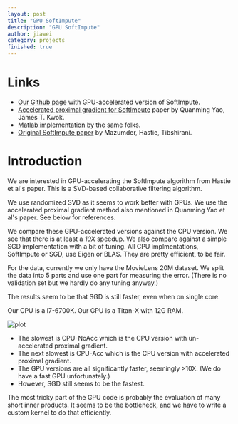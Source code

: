 ```yaml
---
layout: post
title: "GPU SoftImpute"
description: "GPU SoftImpute"
author: jiawei
category: projects
finished: true
---
```


# Links

* [Our Github page](https://github.com/tinkerstash/gpuimpute) with GPU-accelerated version of SoftImpute.
* [Accelerated proximal gradient for SoftImpute](https://arxiv.org/abs/1703.05487) paper by Quanming Yao, James T. Kwok.
* [Matlab implementation](https://github.com/quanmingyao/AIS-impute) by the same folks.
* [Original SoftImpute paper](https://web.stanford.edu/~hastie/Papers/mazumder10a.pdf) by Mazumder, Hastie, Tibshirani.


# Introduction

We are interested in GPU-accelerating the SoftImpute algorithm from Hastie et al's paper. This is a SVD-based collaborative filtering algorithm.

We use randomized SVD as it seems to work better with GPUs. We use the accelerated proximal gradient method also mentioned in Quanming Yao et al's paper. See below for references.

We compare these GPU-accelerated versions against the CPU version. We see that there is at least a *10X* speedup. We also compare against a simple SGD implementation with a bit of tuning. All CPU implmentations, SoftImpute or SGD, use Eigen or BLAS. They are pretty efficient, to be fair.

For the data, currently we only have the MovieLens 20M dataset. We split the data into 5 parts and use one part for measuring the error. (There is no validation set but we hardly do any tuning anyway.)

The results seem to be that SGD is still faster, even when on single core.

Our CPU is a I7-6700K. Our GPU is a Titan-X with 12G RAM.

![plot](https://github.com/tinkerstash/gpuimpute/blob/master/results/plot1.png?raw=true)

* The slowest is CPU-NoAcc which is the CPU version with un-accelerated proximal gradient.
* The next slowest is CPU-Acc which is the CPU version with accelerated proximal gradient.
* The GPU versions are all significantly faster, seemingly >10X. (We do have a fast GPU unfortunately.)
* However, SGD still seems to be the fastest.

The most tricky part of the GPU code is probably the evaluation of many short inner products. It seems to be the bottleneck, and we have to write a custom kernel to do that efficiently.
